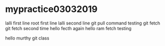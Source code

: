 # mypractice03032019
lalli first line
root first line
lalli second line
git pull command testing
git fetch
git fetch second time
hello fecth again
hello ram fetch testing

hello murthy git class

